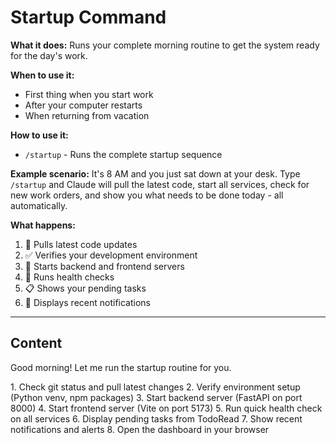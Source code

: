 # Startup Command

**What it does:** Runs your complete morning routine to get the system ready for the day's work.

**When to use it:**
- First thing when you start work
- After your computer restarts
- When returning from vacation

**How to use it:**
- `/startup` - Runs the complete startup sequence

**Example scenario:** It's 8 AM and you just sat down at your desk. Type `/startup` and Claude will pull the latest code, start all services, check for new work orders, and show you what needs to be done today - all automatically.

**What happens:**
1. 🔄 Pulls latest code updates
2. ✅ Verifies your development environment
3. 🚀 Starts backend and frontend servers
4. 🏥 Runs health checks
5. 📋 Shows your pending tasks
6. 🔔 Displays recent notifications

---

## Content

Good morning! Let me run the startup routine for you.

<task>
1. Check git status and pull latest changes
2. Verify environment setup (Python venv, npm packages)
3. Start backend server (FastAPI on port 8000)
4. Start frontend server (Vite on port 5173)
5. Run quick health check on all services
6. Display pending tasks from TodoRead
7. Show recent notifications and alerts
8. Open the dashboard in your browser
</task>